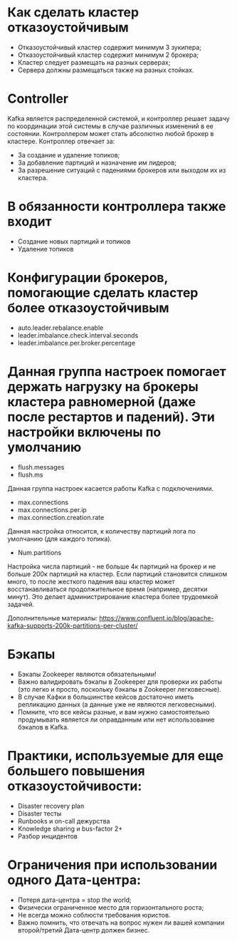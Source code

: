 # Как сделать кластер отказоустойчивым
- Отказоустойчивый кластер содержит минимум 3 зукипера;
- Отказоустойчивый кластер содержит минимум 2 брокера;
- Кластер следует размещать на разных серверах;
- Сервера должны размещаться также на разных стойках.

# Controller
Kafka является распределенной системой, и контроллер решает задачу по координации этой системы в случае различных изменений в ее состоянии. Контроллером может стать абсолютно любой брокер в кластере. Контроллер отвечает за:
- За создание и удаление топиков;
- За добавление партиций и назначение им лидеров;
- За разрешение ситуаций с падениями брокеров или выходом их из кластера.

# В обязанности контроллера также входит
- Создание новых партиций и топиков
- Удаление топиков

# Конфигурации брокеров, помогающие сделать кластер более отказоустойчивым
- auto.leader.rebalance.enable
- leader.imbalance.check.interval.seconds
- leader.imbalance.per.broker.percentage

# Данная группа настроек помогает держать нагрузку на брокеры кластера равномерной (даже после рестартов и падений). Эти настройки включены по умолчанию
- flush.messages
- flush.ms

Данная группа настроек касается работы Kafka с подключениями.
- max.connections
- max.connections.per.ip
- max.connection.creation.rate

Данная настройка относится, к количеству партиций лога по умолчанию (для каждого топика).
- Num.partitions

Настройка числа партиций - не больше 4к партиций на брокер и не больше 200к партиций на кластер. Если партиций становится слишком много, то после жесткого падения ваш кластер может восстанавливаться продолжительное время (например, десятки минут). Это делает администрирование кластера более трудоемкой задачей.

Дополнительные материалы: https://www.confluent.io/blog/apache-kafka-supports-200k-partitions-per-cluster/

# Бэкапы

- Бэкапы Zookeeper являются обязательными!
- Важно валидировать бэкапы в Zookeeper для проверки их работы (это легко и просто, поскольку бэкапы в Zookeeper легковесные).
- В случае Кафки в большинстве кейсов достаточно иметь репликацию данных (а данные уже не являются легковесными).
- Помните, что все кейсы разные, и вам нужно самостоятельно продумывать является ли оправданным или нет использование бэкапов в Kafka.

# Практики, используемые для еще большего повышения отказоустойчивости:

- Disaster recovery plan
- Disaster тесты
- Runbooks и on-call дежурства
- Knowledge sharing и bus-factor 2+
- Разбор инцидентов

# Ограничения при использовании одного Дата-центра:

- Потеря дата-центра = stop the world;
- Физически ограниченное место для горизонтального роста;
- Не всегда можно соблюсти требования юристов.
- Важно помнить, что отвечать на вопрос нужен ли вашей компании второй/третий Дата-центр должен бизнес.
